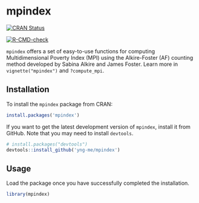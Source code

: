 # mpindex

<!-- badges: start -->
<a href="https://cran.r-project.org/package=mpindex"
class="mpindex-release"><img
src="https://www.r-pkg.org/badges/version/mpindex"
alt="CRAN Status" /></a>

[![R-CMD-check](https://github.com/yng-me/mpi/actions/workflows/R-CMD-check.yaml/badge.svg)](https://github.com/yng-me/mpi/actions/workflows/R-CMD-check.yaml)
<!-- badges: end -->

`mpindex` offers a set of easy-to-use functions for computing Multidimensional Poverty Index (MPI) using the Alkire-Foster (AF) counting method developed by Sabina Alkire and James Foster. Learn more in `vignette("mpindex")` and `?compute_mpi`.

## Installation

To install the `mpindex` package from CRAN:

```r
install.packages('mpindex')
```

If you want to get the latest development version of `mpindex`, install it from GitHub. Note that you may need to install `devtools`.

```r
# install.packages("devtools")
devtools::install_github('yng-me/mpindex')
```
## Usage

Load the package once you have successfully completed the installation.

```r
library(mpindex)
```
